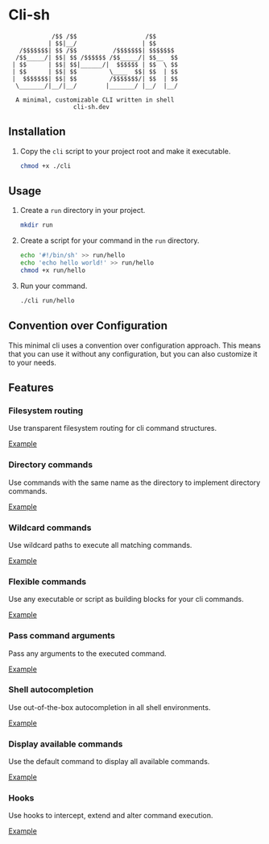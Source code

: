 # Cli-sh

```text
            /$$ /$$                   /$$
           | $$|__/                  | $$
   /$$$$$$$| $$ /$$          /$$$$$$$| $$$$$$$
  /$$_____/| $$| $$ /$$$$$$ /$$_____/| $$__  $$
 | $$      | $$| $$|______/|  $$$$$$ | $$  \ $$
 | $$      | $$| $$         \____  $$| $$  | $$
 |  $$$$$$$| $$| $$         /$$$$$$$/| $$  | $$
  \_______/|__/|__/        |_______/ |__/  |__/

  A minimal, customizable CLI written in shell
                  cli-sh.dev
```

## Installation

1. Copy the `cli` script to your project root and make it executable.

    ```sh
    chmod +x ./cli
    ```

## Usage

1. Create a `run` directory in your project.

    ```sh
    mkdir run
    ```

2. Create a script for your command in the `run` directory.

    ```sh
    echo '#!/bin/sh' >> run/hello
    echo 'echo hello world!' >> run/hello
    chmod +x run/hello
    ```

3. Run your command.

    ```sh
    ./cli run/hello
    ```

## Convention over Configuration

This minimal cli uses a convention over configuration approach. This means that
you can use it without any configuration, but you can also customize it to your
needs.

## Features

### Filesystem routing

Use transparent filesystem routing for cli command structures.

[Example](examples/filesystem-routing/README.md)

### Directory commands

Use commands with the same name as the directory to implement directory commands.

[Example](examples/directory-commands/README.md)

### Wildcard commands

Use wildcard paths to execute all matching commands.

[Example](examples/wildcard-commands/README.md)

### Flexible commands

Use any executable or script as building blocks for your cli commands.

[Example](examples/basic/README.md)

### Pass command arguments

Pass any arguments to the executed command.

[Example](examples/pass-command-arguments/README.md)

### Shell autocompletion

Use out-of-the-box autocompletion in all shell environments.

[Example](examples/shell-autocompletion/README.md)

### Display available commands

Use the default command to display all available commands.

[Example](examples/display-available-commands/README.md)

### Hooks

Use hooks to intercept, extend and alter command execution.

[Example](examples/hooks/README.md)
